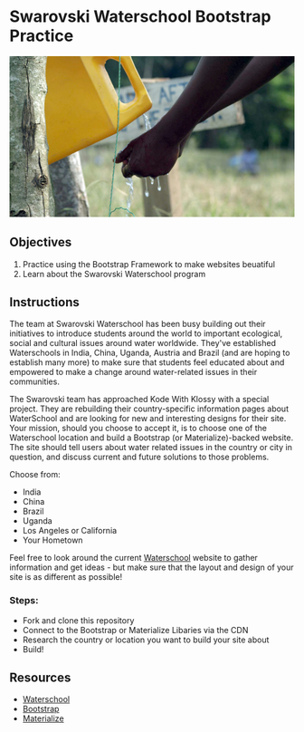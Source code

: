 # Swarovski Waterschool Bootstrap Practice

![Waterschool Photo](/images/waterschool.jpg)
## Objectives

1. Practice using the Bootstrap Framework to make websites beuatiful
2. Learn about the Swarovski Waterschool program

## Instructions

The team at Swarovski Waterschool has been busy building out their initiatives to introduce students around the world to important ecological, social and cultural issues around water worldwide. They've established Waterschools in India, China, Uganda, Austria and Brazil (and are hoping to establish many more) to make sure that students feel educated about and empowered to make a change around water-related issues in their communities.

The Swarovski team has approached Kode With Klossy with a special project. They are rebuilding their country-specific information pages about WaterSchool and are looking for new and interesting designs for their site. Your mission, should you choose to accept it, is to choose one of the Waterschool location and build a Bootstrap (or Materialize)-backed website. The site should tell users about water related issues in the country or city in question, and discuss current and future solutions to those problems.

Choose from:
+ India
+ China
+ Brazil
+ Uganda
+ Los Angeles or California
+ Your Hometown

Feel free to look around the current [Waterschool](http://www.swarovskigroup.com/S/aboutus/Swarovski_Waterschool.en.html) website to gather information and get ideas - but make sure that the layout and design of your site is as different as possible!


### Steps:
+ Fork and clone this repository
+ Connect to the Bootstrap or Materialize Libaries via the CDN
+ Research the country or location you want to build your site about
+ Build!

## Resources

* [Waterschool](http://www.swarovskigroup.com/S/aboutus/Swarovski_Waterschool.en.html)
* [Bootstrap](http://www.getbootstrap.com)
* [Materialize](http://materializecss.com/)

